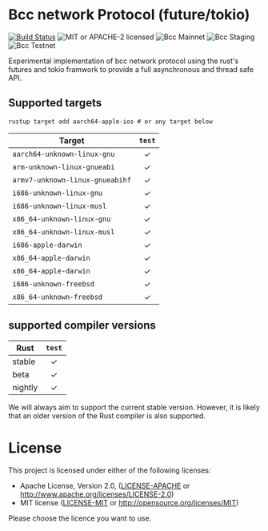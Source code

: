 # Bcc network Protocol (future/tokio)

[![Build Status](https://travis-ci.org/the-blockchain-company/rust-bcc.svg?branch=master)](https://travis-ci.org/the-blockchain-company/rust-bcc)
![MIT or APACHE-2 licensed](https://img.shields.io/badge/licensed-MIT%20or%20APACHE--2-blue.svg)
![Bcc Mainnet](https://img.shields.io/badge/Bcc%20Ada-mainnet-brightgreen.svg)
![Bcc Staging](https://img.shields.io/badge/Bcc%20Ada-staging-brightgreen.svg)
![Bcc Testnet](https://img.shields.io/badge/Bcc%20Ada-testnet-orange.svg)

Experimental implementation of bcc network protocol using the
rust's futures and tokio framwork to provide a full asynchronous
and thread safe API.

## Supported targets

```
rustup target add aarch64-apple-ios # or any target below
```

| Target                               | `test` |
|--------------------------------------|:------:|
| `aarch64-unknown-linux-gnu`          |   ✓    |
| `arm-unknown-linux-gnueabi`          |   ✓    |
| `armv7-unknown-linux-gnueabihf`      |   ✓    |
| `i686-unknown-linux-gnu`             |   ✓    |
| `i686-unknown-linux-musl`            |   ✓    |
| `x86_64-unknown-linux-gnu`           |   ✓    |
| `x86_64-unknown-linux-musl`          |   ✓    |
| `i686-apple-darwin`                  |   ✓    |
| `x86_64-apple-darwin`                |   ✓    |
| `x86_64-apple-darwin`                |   ✓    |
| `i686-unknown-freebsd`               |   ✓    |
| `x86_64-unknown-freebsd`             |   ✓    |

## supported compiler versions

| Rust    | `test` |
|---------|:------:|
| stable  |   ✓    |
| beta    |   ✓    |
| nightly |   ✓    |

We will always aim to support the current stable version. However, it is
likely that an older version of the Rust compiler is also supported.

# License

This project is licensed under either of the following licenses:

 * Apache License, Version 2.0, ([LICENSE-APACHE](LICENSE-APACHE) or
   http://www.apache.org/licenses/LICENSE-2.0)
 * MIT license ([LICENSE-MIT](LICENSE-MIT) or
   http://opensource.org/licenses/MIT)

Please choose the licence you want to use.
